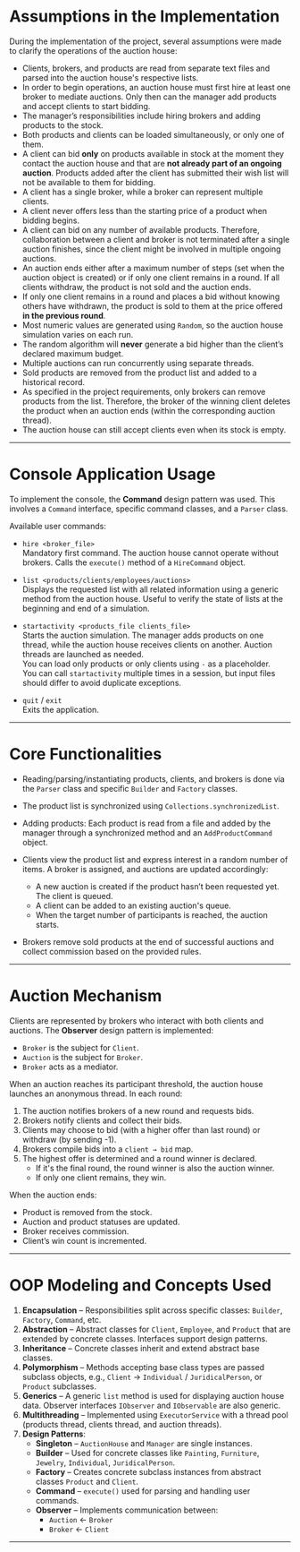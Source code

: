 # Assumptions in the Implementation

During the implementation of the project, several assumptions were made to clarify the operations of the auction house:

- Clients, brokers, and products are read from separate text files and parsed into the auction house's respective lists.
- In order to begin operations, an auction house must first hire at least one broker to mediate auctions. Only then can the manager add products and accept clients to start bidding.
- The manager’s responsibilities include hiring brokers and adding products to the stock.
- Both products and clients can be loaded simultaneously, or only one of them.
- A client can bid **only** on products available in stock at the moment they contact the auction house and that are **not already part of an ongoing auction**. Products added after the client has submitted their wish list will not be available to them for bidding.
- A client has a single broker, while a broker can represent multiple clients.
- A client never offers less than the starting price of a product when bidding begins.
- A client can bid on any number of available products. Therefore, collaboration between a client and broker is not terminated after a single auction finishes, since the client might be involved in multiple ongoing auctions.
- An auction ends either after a maximum number of steps (set when the auction object is created) or if only one client remains in a round. If all clients withdraw, the product is not sold and the auction ends.
- If only one client remains in a round and places a bid without knowing others have withdrawn, the product is sold to them at the price offered **in the previous round**.
- Most numeric values are generated using `Random`, so the auction house simulation varies on each run.
- The random algorithm will **never** generate a bid higher than the client’s declared maximum budget.
- Multiple auctions can run concurrently using separate threads.
- Sold products are removed from the product list and added to a historical record.
- As specified in the project requirements, only brokers can remove products from the list. Therefore, the broker of the winning client deletes the product when an auction ends (within the corresponding auction thread).
- The auction house can still accept clients even when its stock is empty.

---

# Console Application Usage

To implement the console, the **Command** design pattern was used. This involves a `Command` interface, specific command classes, and a `Parser` class.

Available user commands:

- `hire <broker_file>`  
  Mandatory first command. The auction house cannot operate without brokers. Calls the `execute()` method of a `HireCommand` object.

- `list <products/clients/employees/auctions>`  
  Displays the requested list with all related information using a generic method from the auction house. Useful to verify the state of lists at the beginning and end of a simulation.

- `startactivity <products_file clients_file>`  
  Starts the auction simulation. The manager adds products on one thread, while the auction house receives clients on another. Auction threads are launched as needed.  
  You can load only products or only clients using `-` as a placeholder.  
  You can call `startactivity` multiple times in a session, but input files should differ to avoid duplicate exceptions.

- `quit` / `exit`  
  Exits the application.

---

# Core Functionalities

- Reading/parsing/instantiating products, clients, and brokers is done via the `Parser` class and specific `Builder` and `Factory` classes.
- The product list is synchronized using `Collections.synchronizedList`.
- Adding products: Each product is read from a file and added by the manager through a synchronized method and an `AddProductCommand` object.
- Clients view the product list and express interest in a random number of items. A broker is assigned, and auctions are updated accordingly:
  - A new auction is created if the product hasn’t been requested yet. The client is queued.
  - A client can be added to an existing auction's queue.
  - When the target number of participants is reached, the auction starts.

- Brokers remove sold products at the end of successful auctions and collect commission based on the provided rules.

---

# Auction Mechanism

Clients are represented by brokers who interact with both clients and auctions. The **Observer** design pattern is implemented:
- `Broker` is the subject for `Client`.
- `Auction` is the subject for `Broker`.
- `Broker` acts as a mediator.

When an auction reaches its participant threshold, the auction house launches an anonymous thread. In each round:
1. The auction notifies brokers of a new round and requests bids.
2. Brokers notify clients and collect their bids.
3. Clients may choose to bid (with a higher offer than last round) or withdraw (by sending -1).
4. Brokers compile bids into a `client → bid` map.
5. The highest offer is determined and a round winner is declared.  
   - If it's the final round, the round winner is also the auction winner.
   - If only one client remains, they win.

When the auction ends:
- Product is removed from the stock.
- Auction and product statuses are updated.
- Broker receives commission.
- Client’s win count is incremented.

---

# OOP Modeling and Concepts Used

1. **Encapsulation** – Responsibilities split across specific classes: `Builder`, `Factory`, `Command`, etc.
2. **Abstraction** – Abstract classes for `Client`, `Employee`, and `Product` that are extended by concrete classes. Interfaces support design patterns.
3. **Inheritance** – Concrete classes inherit and extend abstract base classes.
4. **Polymorphism** – Methods accepting base class types are passed subclass objects, e.g., `Client` → `Individual` / `JuridicalPerson`, or `Product` subclasses.
5. **Generics** – A generic `list` method is used for displaying auction house data. Observer interfaces `IObserver` and `IObservable` are also generic.
6. **Multithreading** – Implemented using `ExecutorService` with a thread pool (products thread, clients thread, and auction threads).
7. **Design Patterns**:
   - **Singleton** – `AuctionHouse` and `Manager` are single instances.
   - **Builder** – Used for concrete classes like `Painting`, `Furniture`, `Jewelry`, `Individual`, `JuridicalPerson`.
   - **Factory** – Creates concrete subclass instances from abstract classes `Product` and `Client`.
   - **Command** – `execute()` used for parsing and handling user commands.
   - **Observer** – Implements communication between:
     - `Auction` ← `Broker`
     - `Broker` ← `Client`

---
